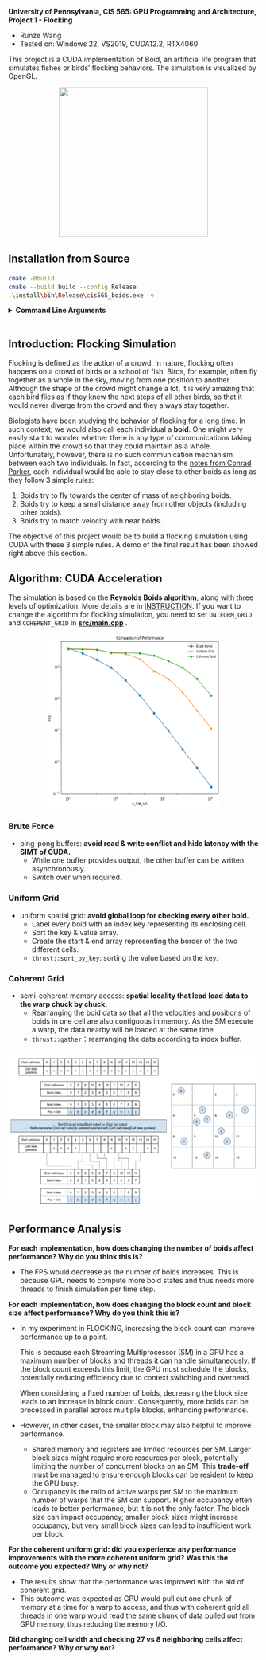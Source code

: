 **University of Pennsylvania, CIS 565: GPU Programming and Architecture,
Project 1 - Flocking**

* Runze Wang
* Tested on: Windows 22, VS2019, CUDA12.2, RTX4060

This project is a CUDA implementation of Boid, an artificial life program that simulates fishes or birds’ flocking behaviors. The simulation is visualized by OpenGL.
<p align="center">
  <img src="assets/flocking.gif" width="300" height="300" />
</p>

## Installation from Source

```sh
cmake -Bbuild .
cmake --build build --config Release
.\install\bin\Release\cis565_boids.exe -v
```

<details>
<summary><span style="font-weight: bold;">Command Line Arguments</span></summary>

  #### --save/ -s
  Flag to test num and fps, and save to files  (Default false)
  #### --vis/ -v
  Flag to visualize the simulation (Default false)
  #### --num/ -n
  Set the number of simulation
</details>
<br>

## Introduction: Flocking Simulation

Flocking is defined as the action of a crowd. In nature, flocking often happens on a crowd of birds or a school of fish. Birds, for example, often fly together as a whole in the sky, moving from one position to another. Although the shape of the crowd might change a lot, it is very amazing that each bird flies as if they knew the next steps of all other birds, so that it would never diverge from the crowd and they always stay together.

Biologists have been studying the behavior of flocking for a long time. In such context, we would also call each individual a **boid**. One might very easily start to wonder whether there is any type of communications taking place within the crowd so that they could maintain as a whole. Unfortunately, however, there is no such communication mechanism between each two individuals. In fact, according to the [notes from Conrad Parker](http://www.vergenet.net/~conrad/boids/), each individual would be able to stay close to other boids as long as they follow 3 simple rules:

1. Boids try to fly towards the center of mass of neighboring boids.
2. Boids try to keep a small distance away from other objects (including other boids).
3. Boids try to match velocity with near boids.

The objective of this project would be to build a flocking simulation using CUDA with these 3 simple rules. A demo of the final result has been showed right above this section.

## Algorithm: CUDA Acceleration

The simulation is based on  the **Reynolds Boids algorithm**, along with three levels of optimization. More details are in [INSTRUCTION](./INSTRUCTION.md). If you want to change the algorithm for flocking simulation, you need to set `UNIFORM_GRID` and `COHERENT_GRID` in [**src/main.cpp**](./src/main.cpp) .

<p align="center">
  <img src="assets/output.png" width="350" height="350" />
</p>

### Brute Force

- ping-pong buffers: **avoid read & write conflict and hide latency with the SIMT of CUDA.**
  - While one buffer provides output, the other buffer can be written asynchronously. 
  - Switch over when required.

### Uniform Grid

- uniform spatial grid: **avoid global loop for checking every other boid.**
  - Label every boid with an index key representing its enclosing cell.
  - Sort the key & value array.
  - Create the start & end array representing the border of the two different cells.
  - `thrust::sort_by_key`: sorting the value based on the key.

### Coherent Grid

- semi-coherent memory access: **spatial locality that lead load data to the warp chuck by chuck.**
  -  Rearranging the boid data so that all the velocities and positions of boids in one cell are also contiguous in memory. As the SM execute a warp, the data nearby will be loaded  at the same time.
  -  `thrust::gather`：rearranging  the data according to index buffer.

<img src="assets/Boids Ugrids buffers naive.png" alt="buffers for generating a uniform grid using index sort" style="zoom:50%;" />

## Performance Analysis

**For each implementation, how does changing the number of boids affect performance? Why do you think this is?**

- The FPS would decrease as the number of boids increases. This is because GPU needs to compute more boid states and thus needs more threads to finish simulation per time step.

**For each implementation, how does changing the block count and block size affect performance? Why do you think this is?**

- In my experiment in FLOCKING, increasing the block count can improve performance up to a point.

  This is because each Streaming Multiprocessor (SM) in a GPU has a maximum number of blocks and threads it can handle simultaneously. If the block count exceeds this limit, the GPU must schedule the blocks, potentially reducing efficiency due to context switching and overhead.

  When considering a fixed number of boids, decreasing the block size leads to an increase in block count. Consequently, more boids can be processed in parallel across multiple blocks, enhancing performance.

- However, in other cases, the smaller block may also helpful to improve performance.

  - Shared memory and registers are limited resources per SM. Larger block sizes might require more resources per block, potentially limiting the number of concurrent blocks on an SM. This **trade-off** must be managed to ensure enough blocks can be resident to keep the GPU busy.
  - Occupancy is the ratio of active warps per SM to the maximum number of warps that the SM can support. Higher occupancy often leads to better performance, but it is not the only factor. The block size can impact occupancy; smaller block sizes might increase occupancy, but very small block sizes can lead to insufficient work per block.

**For the coherent uniform grid: did you experience any performance improvements with the more coherent uniform grid? Was this the outcome you expected? Why or why not?**

- The results show that the performance was improved with the aid of coherent grid. 
- This outcome was expected as GPU would pull out one chunk of memory at a time for a warp to access, and thus with coherent grid all threads in one warp would read the same chunk of data pulled out from GPU memory, thus reducing the memory I/O.

**Did changing cell width and checking 27 vs 8 neighboring cells affect performance? Why or why not?** 
